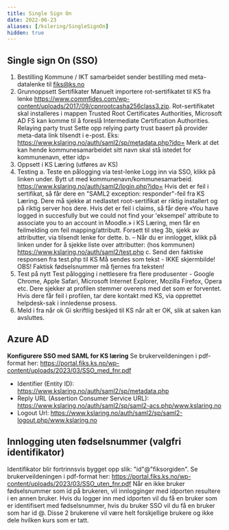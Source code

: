 ```yaml
---
title: Single Sign On
date: 2022-06-23
aliases: [/kslering/SingleSignOn]
hidden: true
---
```

## Single sign On (SSO)
1. Bestilling
   Kommune / IKT samarbeidet sender bestilling med meta-datalenke til fiks@ks.no 
2. Grunnoppsett
   Sertifikater
   Manuelt importere rot-sertifikatet til KS fra lenke https://www.commfides.com/wp-content/uploads/2017/09/cpnrootcasha256class3.zip. Rot-sertifikatet skal installeres i mappen Trusted Root Certificates Authorities, Microsoft AD FS kan komme til å foreslå Intermediate Certification Authorities.
   Relaying party trust
   Sette opp relying party trust basert på provider meta-data link tilsendt i e-post. Eks: https://www.kslaring.no/auth/saml2/sp/metadata.php?idp=<kommunenavn>
   Merk at det kan hende kommunesamarbeidet sitt navn skal stå istedet for kommunenavn, etter idp=
3. Oppsett i KS Læring (utføres av KS)
4. Testing
   a. Teste en pålogging via test-lenke
   Logg inn via SSO, klikk på linken under. Bytt ut <id> med kommunenavn/kommunesamarbeid.
   https://www.kslaring.no/auth/saml2/login.php?idp=<id>
   Hvis det er feil i sertifikat, så får dere en "SAML2 exception: responder"-feil fra KS Læring. Dere må sjekke at nedlastet root-sertifikat er riktig installert og på riktig server hos dere.
   Hvis det er feil i claims, så får dere «You have logged in succesfully but we could not find your 'eksempel' attribute to associate you to an account in Moodle.» i KS Læring, men får en feilmelding om feil mapping/attributt. Forsett til steg 3b, sjekk av attributter, via tilsendt lenke for dette.
   b.
   – Når du er innlogget, klikk på linken under for å sjekke liste over attributter: (hos kommunen)
   https://www.kslaring.no/auth/saml2/test.php
   c. Send den faktiske responsen fra test.php til KS
   Må sendes som tekst - IKKE skjermbilde!
   OBS! Faktisk fødselsnummer må fjernes fra teksten!
5. Test på nytt
   Test pålogging i nettlesere fra flere produsenter - Google Chrome, Apple Safari, Microsoft Internet Explorer, Mozilla Firefox, Opera etc.
   Dere sjekker at profilen stemmer overens med det som er forventet.
   Hvis dere får feil i profilen, tar dere kontakt med KS, via opprettet helpdesk-sak i innledense prosess.
6. Meld i fra når ok
   Gi skriftlig beskjed til KS når alt er OK, slik at saken kan avsluttes.
## Azure AD
**Konfigurere SSO med SAML for KS læring**
Se brukerveildeningen i pdf-format her: https://portal.fiks.ks.no/wp-content/uploads/2023/03/SSO_med_fnr.pdf
* Identifier (Entity ID): https://www.kslaring.no/auth/saml2/sp/metadata.php
* Reply URL (Assertion Consumer Service URL): https://www.kslaring.no/auth/saml2/sp/saml2-acs.php/www.kslaring.no
* Logout Url: https://www.kslaring.no/auth/saml2/sp/saml2-logout.php/www.kslaring.no
## Innlogging uten fødselsnummer (valgfri identifikator)
Identifikator blir fortrinnsvis bygget opp slik: "id"@"fiksorgiden".
Se brukerveildeningen i pdf-format her: https://portal.fiks.ks.no/wp-content/uploads/2023/03/SSO_uten_fnr.pdf
Når en ikke bruker fødselsnummer som id på brukeren, vil innlogginger med idporten resultere i en annen bruker.
Hvis du logger inn med idporten vil du få en bruker som er identifisert med fødselsnummer, hvis du bruker SSO vil du få en bruker som har id <id>@<fiksordid>.
Disse 2 brukerene vil være helt forskjellige brukere og ikke dele hvilken kurs som er tatt.
